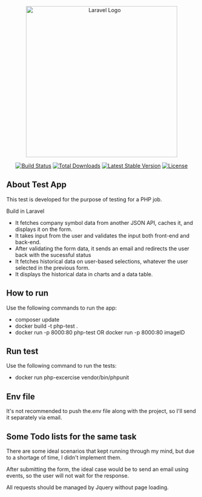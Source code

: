 <p align="center"><a href="https://laravel.com" target="_blank"><img src="https://raw.githubusercontent.com/laravel/art/master/logo-lockup/5%20SVG/2%20CMYK/1%20Full%20Color/laravel-logolockup-cmyk-red.svg" width="400" alt="Laravel Logo"></a></p>

<p align="center">
<a href="https://github.com/laravel/framework/actions"><img src="https://github.com/laravel/framework/workflows/tests/badge.svg" alt="Build Status"></a>
<a href="https://packagist.org/packages/laravel/framework"><img src="https://img.shields.io/packagist/dt/laravel/framework" alt="Total Downloads"></a>
<a href="https://packagist.org/packages/laravel/framework"><img src="https://img.shields.io/packagist/v/laravel/framework" alt="Latest Stable Version"></a>
<a href="https://packagist.org/packages/laravel/framework"><img src="https://img.shields.io/packagist/l/laravel/framework" alt="License"></a>
</p>

## About Test App

This test is developed for the purpose of testing for a PHP job.

Build in Laravel

- It fetches company symbol data from another JSON API, caches it, and displays it on the form.
- It takes input from the user and validates the input both front-end and back-end.
- After validating the form data, it sends an email and redirects the user back with the sucessful status
- It fetches historical data on user-based selections, whatever the user selected in the previous form.
- It displays the historical data in charts and a data table.

## How to run

Use the following commands to run the app:

- composer update
- docker build -t php-test .
- docker run -p 8000:80 php-test OR docker run -p 8000:80 imageID

## Run test

Use the following command to run the tests:

- docker run php-excercise vendor/bin/phpunit

## Env file

It's not recommended to push the.env file along with the project, so I'll send it separately via email.

## Some Todo lists for the same task

There are some ideal scenarios that kept running through my mind, but due to a shortage of time, I didn't implement them.

After submitting the form, the ideal case would be to send an email using events, so the user will not wait for the response.

All requests should be managed by Jquery without page loading.
